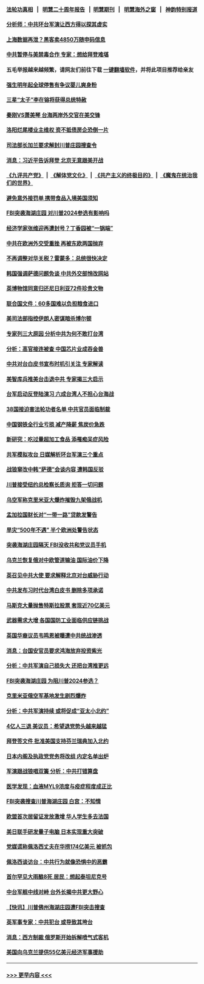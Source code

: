 #### [法轮功真相](https://github.com/gfw-breaker/truth/blob/master/README.md?t=0) &nbsp;&nbsp;|&nbsp;&nbsp; [明慧二十周年报告](https://github.com/gfw-breaker/mh-reports/blob/master/README.md?t=0) &nbsp;&nbsp;|&nbsp;&nbsp;[明慧期刊](https://github.com/gfw-breaker/mh-qikan) &nbsp;&nbsp;|&nbsp;&nbsp; [明慧海外之窗](https://github.com/gfw-breaker/mh-news/blob/master/README.md?t=0) &nbsp;&nbsp;|&nbsp;&nbsp; [神韵特别报道](https://github.com/gfw-breaker/mh-news/blob/master/shenyun.md?t=0)
#### [分析师：中共环台军演让西方得以探其虚实](../pages/nsc418/n13800995.md?t=08122001) 
#### [上海数据再泄？黑客卖4850万随申码信息](../pages/nsc418/n13800999.md?t=08122001) 
#### [中共暂停与美禁毒合作 专家：想给拜登难堪](../pages/nsc418/n13800862.md?t=08122001) 
#### 五毛举报越来越频繁，请网友们前往下载 [一键翻墙软件](https://github.com/gfw-breaker/ssr-accounts)，并将此项目推荐给亲友
#### [强生明年起全球停售有争议婴儿爽身粉](../pages/nsc418/n13800779.md?t=08122001) 
#### [三星“太子”李在镕将获得总统特赦](../pages/nsc418/n13800778.md?t=08122001) 
#### [秦刚VS萧美琴 台海两岸外交官在美交锋](../pages/nsc418/n13800556.md?t=08122001) 
#### [洛阳烂尾楼业主维权 资不抵债房企恐倒一片](../pages/nsc418/n13800302.md?t=08122001) 
#### [司法部长加兰要求解封川普庄园搜查令](../pages/nsc418/n13800552.md?t=08122001) 
#### [消息：习近平告诉拜登 北京无意跟美开战](../pages/nsc418/n13800541.md?t=08122001) 
#### [《九评共产党》](https://github.com/begood0513/9ping.md/blob/master/README.md) &nbsp;|&nbsp; [《解体党文化》](../../../../jtdwh.md/blob/master/README.md)  &nbsp;|&nbsp; [《共产主义的终极目的》](../../../../gczydzjmd.md/blob/master/README.md) &nbsp;|&nbsp; [《魔鬼在统治我们的世界》](../../../../mgztzwmdsj.md/blob/master/README.md) 
#### [避免意外接罚单 携带食品入境美国须知](../pages/nsc418/n13800380.md?t=08122001) 
#### [FBI突袭海湖庄园 对川普2024参选有影响吗](../pages/nsc418/n13800411.md?t=08122001) 
#### [经济学家张维迎再遭封号？丁香园被“一锅端”](../pages/nsc418/n13800289.md?t=08122001) 
#### [中共在欧洲外交受重挫 再被东欧两国抛弃](../pages/nsc418/n13800499.md?t=08122001) 
#### [不再调整对华关税？雷蒙多：总统很快决定](../pages/nsc418/n13800218.md?t=08122001) 
#### [韩国强调萨德问题免谈 中共外交部悄改网站](../pages/nsc418/n13800430.md?t=08122001) 
#### [英博物馆同意归还尼日利亚72件珍贵文物](../pages/nsc418/n13800100.md?t=08122001) 
#### [联合国文件：60多国难以负担粮食进口](../pages/nsc418/n13800284.md?t=08122001) 
#### [美司法部指控伊朗人密谋暗杀博尔顿](../pages/nsc418/n13800161.md?t=08122001) 
#### [专家列三大原因 分析中共为何不敢打台湾](../pages/nsc418/n13800189.md?t=08122001) 
#### [分析：高官接连被查 中国芯片业成吞金兽](../pages/nsc418/n13799810.md?t=08122001) 
#### [中共对台白皮书宣布时机引关注 专家解读](../pages/nsc418/n13799899.md?t=08122001) 
#### [美智库兵推美台击退中共 专家揭三大启示](../pages/nsc418/n13799676.md?t=08122001) 
#### [台军启动反登陆演习 六成台湾人不担心台海战](../pages/nsc418/n13799848.md?t=08122001) 
#### [38国接迫害法轮功者名单 中共官员面临制裁](../pages/nsc418/n13799696.md?t=08122001) 
#### [中国钢铁全行业亏损 减产降薪 焦炭价急跌](../pages/nsc418/n13799650.md?t=08122001) 
#### [新研究：吃过量超加工食品 添罹痴呆症风险](../pages/nsc418/n13799787.md?t=08122001) 
#### [共军模拟攻台 日媒解析环台军演三个重点](../pages/nsc418/n13799801.md?t=08122001) 
#### [战狼窜改中韩“萨德”会谈内容 遭韩国反驳](../pages/nsc418/n13799823.md?t=08122001) 
#### [川普接受纽约总检察长质询 拒答一切问题](../pages/nsc418/n13799778.md?t=08122001) 
#### [乌空军称克里米亚大爆炸摧毁九架俄战机](../pages/nsc418/n13799695.md?t=08122001) 
#### [孟加拉国财长对“一带一路”贷款发警告](../pages/nsc418/n13799259.md?t=08122001) 
#### [旱灾“500年不遇” 半个欧洲处警告状态](../pages/nsc418/n13799773.md?t=08122001) 
#### [突袭海湖庄园隔天 FBI没收共和党议员手机](../pages/nsc418/n13799749.md?t=08122001) 
#### [乌克兰恢复俄对中欧管道输油 国际油价下降](../pages/nsc418/n13799001.md?t=08122001) 
#### [英召见中共大使 要求解释北京对台威胁行动](../pages/nsc418/n13799683.md?t=08122001) 
#### [中共发布习时代台湾白皮书 删除多项承诺](../pages/nsc418/n13799640.md?t=08122001) 
#### [马斯克大量抛售特斯拉股票 套现近70亿美元](../pages/nsc418/n13799547.md?t=08122001) 
#### [武器需求大增 各国国防工业面临供应链挑战](../pages/nsc418/n13799512.md?t=08122001) 
#### [英国华裔议员韦鸣恩被曝遭中共统战渗透](../pages/nsc418/n13799344.md?t=08122001) 
#### [消息：台国安官员要求鸿海放弃投资紫光](../pages/nsc418/n13799229.md?t=08122001) 
#### [分析：中共军演自己损失大 还把台湾推更远](../pages/nsc418/n13798501.md?t=08122001) 
#### [FBI突袭海湖庄园 为阻川普2024参选？](../pages/nsc418/n13798986.md?t=08122001) 
#### [克里米亚俄空军基地发生剧烈爆炸](../pages/nsc418/n13799101.md?t=08122001) 
#### [分析：中共军演持续 或将促成“亚太小北约”](../pages/nsc418/n13798844.md?t=08122001) 
#### [4亿人三退 美议员：希望退党势头越来越猛](../pages/nsc418/n13798881.md?t=08122001) 
#### [拜登签文件 批准美国支持芬兰瑞典加入北约](../pages/nsc418/n13799045.md?t=08122001) 
#### [日本内阁及执政党党务将改组 内定名单出炉](../pages/nsc418/n13799007.md?t=08122001) 
#### [军演跟战狼唱双簧 分析：中共打错算盘](../pages/nsc418/n13799011.md?t=08122001) 
#### [医学发现：血液MYL9浓度与疫症程度成正比](../pages/nsc418/n13798877.md?t=08122001) 
#### [FBI突袭搜查川普海湖庄园 白宫：不知情](../pages/nsc418/n13798950.md?t=08122001) 
#### [欧盟首次居留证发放激增 华人学生多去法国](../pages/nsc418/n13798940.md?t=08122001) 
#### [美日联手研发量子电脑 日本实现重大突破](../pages/nsc418/n13798979.md?t=08122001) 
#### [党媒谎称佩洛西丈夫在华捞174亿美元 被抓包](../pages/nsc418/n13798845.md?t=08122001) 
#### [佩洛西谈访台：中共行为就像恐惧中的恶霸](../pages/nsc418/n13798920.md?t=08122001) 
#### [首尔罕见大雨酿8死 居民：想起泰坦尼克号](../pages/nsc418/n13798821.md?t=08122001) 
#### [中台军舰中线对峙 台外长揭中共更大野心](../pages/nsc418/n13798740.md?t=08122001) 
#### [【快讯】川普佛州海湖庄园遭FBI突击搜查](../pages/nsc418/n13798436.md?t=08122001) 
#### [英军事专家：中共犯台 或导致其垮台](../pages/nsc418/n13798430.md?t=08122001) 
#### [消息：西方制裁 俄罗斯开始拆解喷气式客机](../pages/nsc418/n13798577.md?t=08122001) 
#### [美国向乌克兰提供55亿美元经济军事援助](../pages/nsc418/n13798555.md?t=08122001) 

----
#### [ >>> 更早内容 <<< ](../indexes/nsc418-earlier.md)
